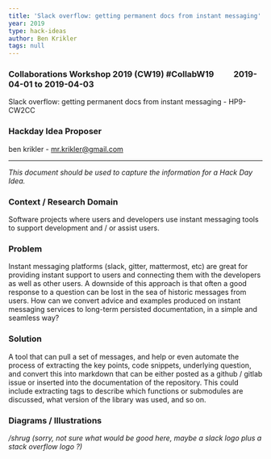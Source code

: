 ```yaml
---
title: 'Slack overflow: getting permanent docs from instant messaging'
year: 2019
type: hack-ideas
author: Ben Krikler
tags: null
---
```

### Collaborations Workshop 2019 (CW19) #CollabW19          2019-04-01 to 2019-04-03

Slack overflow: getting permanent docs from instant messaging - HP9-CW2CC


### **Hackday Idea Proposer**

ben krikler - mr.krikler@gmail.com



---


_This document should be used to capture the information for a Hack Day Idea._


### **Context / Research Domain**

Software projects where users and developers use instant messaging tools to support development and / or assist users.


### Problem

Instant messaging platforms (slack, gitter, mattermost, etc) are great for providing instant support to users and connecting them with the developers as well as other users.  A downside of this approach is that often a good response to a question can be lost in the sea of historic messages from users.  How can we convert advice and examples produced on instant messaging services to long-term persisted documentation, in a simple and seamless way?


### Solution

A tool that can pull a set of messages, and help or even automate the process of extracting the key points, code snippets, underlying question, and convert this into markdown that can be either posted as a github / gitlab issue or inserted into the documentation of the repository.  This could include extracting tags to describe which functions or submodules are discussed, what version of the library was used, and so on.


### **Diagrams / Illustrations**

_/shrug (sorry, not sure what would be good here, maybe a slack logo plus a stack overflow logo ?)_

